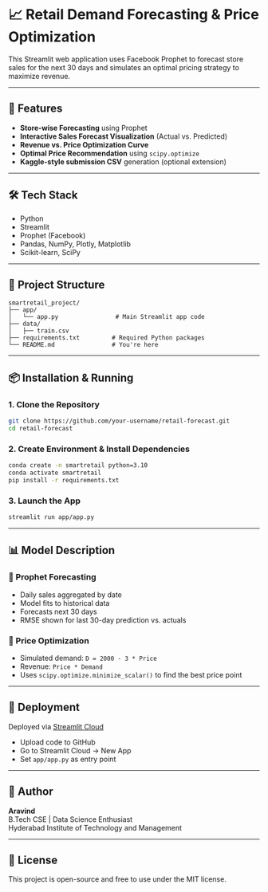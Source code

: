 # 📈 Retail Demand Forecasting & Price Optimization

This Streamlit web application uses Facebook Prophet to forecast store sales for the next 30 days and simulates an optimal pricing strategy to maximize revenue.

---

## 🚀 Features

- **Store-wise Forecasting** using Prophet
- **Interactive Sales Forecast Visualization** (Actual vs. Predicted)
- **Revenue vs. Price Optimization Curve**
- **Optimal Price Recommendation** using `scipy.optimize`
- **Kaggle-style submission CSV** generation (optional extension)

---

## 🛠️ Tech Stack

- Python
- Streamlit
- Prophet (Facebook)
- Pandas, NumPy, Plotly, Matplotlib
- Scikit-learn, SciPy

---

## 📂 Project Structure

```
smartretail_project/
├── app/
│   └── app.py                # Main Streamlit app code
├── data/
│   ├── train.csv
├── requirements.txt         # Required Python packages
└── README.md                # You're here
```

---

## 📦 Installation & Running

### 1. Clone the Repository

```bash
git clone https://github.com/your-username/retail-forecast.git
cd retail-forecast
```

### 2. Create Environment & Install Dependencies

```bash
conda create -n smartretail python=3.10
conda activate smartretail
pip install -r requirements.txt
```

### 3. Launch the App

```bash
streamlit run app/app.py
```

---

## 📊 Model Description

### 🔮 Prophet Forecasting

- Daily sales aggregated by date
- Model fits to historical data
- Forecasts next 30 days
- RMSE shown for last 30-day prediction vs. actuals

### 💸 Price Optimization

- Simulated demand: `D = 2000 - 3 * Price`
- Revenue: `Price * Demand`
- Uses `scipy.optimize.minimize_scalar()` to find the best price point

---

## 📌 Deployment

Deployed via [Streamlit Cloud](https://share.streamlit.io)

- Upload code to GitHub
- Go to Streamlit Cloud → New App
- Set `app/app.py` as entry point

---

## 🧠 Author

**Aravind**\
B.Tech CSE | Data Science Enthusiast\
Hyderabad Institute of Technology and Management

---

## 📄 License

This project is open-source and free to use under the MIT license.

